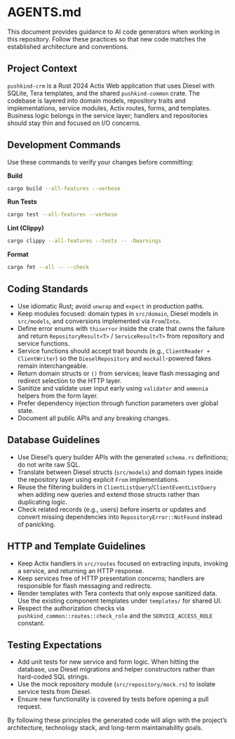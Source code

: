 # AGENTS.md

This document provides guidance to AI code generators when working in this
repository. Follow these practices so that new code matches the established
architecture and conventions.

## Project Context

`pushkind-crm` is a Rust 2024 Actix Web application that uses Diesel with
SQLite, Tera templates, and the shared `pushkind-common` crate. The codebase is
layered into domain models, repository traits and implementations, service
modules, Actix routes, forms, and templates. Business logic belongs in the
service layer; handlers and repositories should stay thin and focused on I/O
concerns.

## Development Commands

Use these commands to verify your changes before committing:

**Build**
```bash
cargo build --all-features --verbose
```

**Run Tests**
```bash
cargo test --all-features --verbose
```

**Lint (Clippy)**
```bash
cargo clippy --all-features --tests -- -Dwarnings
```

**Format**
```bash
cargo fmt --all -- --check
```

## Coding Standards

- Use idiomatic Rust; avoid `unwrap` and `expect` in production paths.
- Keep modules focused: domain types in `src/domain`, Diesel models in
  `src/models`, and conversions implemented via `From`/`Into`.
- Define error enums with `thiserror` inside the crate that owns the failure and
  return `RepositoryResult<T>` / `ServiceResult<T>` from repository and service
  functions.
- Service functions should accept trait bounds (e.g., `ClientReader + ClientWriter`)
  so the `DieselRepository` and `mockall`-powered fakes remain interchangeable.
- Return domain structs or `()` from services; leave flash messaging and
  redirect selection to the HTTP layer.
- Sanitize and validate user input early using `validator` and `ammonia` helpers
  from the form layer.
- Prefer dependency injection through function parameters over global state.
- Document all public APIs and any breaking changes.

## Database Guidelines

- Use Diesel’s query builder APIs with the generated `schema.rs` definitions; do
  not write raw SQL.
- Translate between Diesel structs (`src/models`) and domain types inside the
  repository layer using explicit `From` implementations.
- Reuse the filtering builders in `ClientListQuery`/`ClientEventListQuery` when
  adding new queries and extend those structs rather than duplicating logic.
- Check related records (e.g., users) before inserts or updates and convert
  missing dependencies into `RepositoryError::NotFound` instead of panicking.

## HTTP and Template Guidelines

- Keep Actix handlers in `src/routes` focused on extracting inputs, invoking a
  service, and returning an HTTP response.
- Keep services free of HTTP presentation concerns; handlers are responsible
  for flash messaging and redirects.
- Render templates with Tera contexts that only expose sanitized data. Use the
  existing component templates under `templates/` for shared UI.
- Respect the authorization checks via `pushkind_common::routes::check_role` and
  the `SERVICE_ACCESS_ROLE` constant.

## Testing Expectations

- Add unit tests for new service and form logic. When hitting the database, use
  Diesel migrations and helper constructors rather than hard-coded SQL strings.
- Use the mock repository module (`src/repository/mock.rs`) to isolate service
  tests from Diesel.
- Ensure new functionality is covered by tests before opening a pull request.

By following these principles the generated code will align with the project’s
architecture, technology stack, and long-term maintainability goals.
